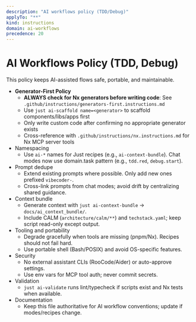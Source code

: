 ```yaml
---
description: "AI workflows policy (TDD/Debug)"
applyTo: "**"
kind: instructions
domain: ai-workflows
precedence: 20
---
```


# AI Workflows Policy (TDD, Debug)

This policy keeps AI-assisted flows safe, portable, and maintainable.

-   **Generator-First Policy**
    -   **ALWAYS check for Nx generators before writing code**: See `.github/instructions/generators-first.instructions.md`
    -   Use `just ai-scaffold name=<generator>` to scaffold components/libs/apps first
    -   Only write custom code after confirming no appropriate generator exists
    -   Cross-reference with `.github/instructions/nx.instructions.md` for Nx MCP server tools
-   Namespacing
    -   Use `ai-*` names for Just recipes (e.g., `ai-context-bundle`). Chat modes now use domain.task pattern (e.g., `tdd.red`, `debug.start`).
-   Prompt dedupe
    -   Extend existing prompts where possible. Only add new ones prefixed `vibecoder-`.
    -   Cross-link prompts from chat modes; avoid drift by centralizing shared guidance.
-   Context bundle
    -   Generate context with `just ai-context-bundle` → `docs/ai_context_bundle/`.
    -   Include CALM (`architecture/calm/**`) and `techstack.yaml`; keep script read-only except output.
-   Tooling and portability
    -   Degrade gracefully when tools are missing (pnpm/Nx). Recipes should not fail hard.
    -   Use portable shell (Bash/POSIX) and avoid OS-specific features.
-   Security
    -   No external assistant CLIs (RooCode/Aider) or auto-approve settings.
    -   Use env vars for MCP tool auth; never commit secrets.
-   Validation
    -   `just ai-validate` runs lint/typecheck if scripts exist and Nx tests when available.
-   Documentation
    -   Keep this file authoritative for AI workflow conventions; update if modes/recipes change.
